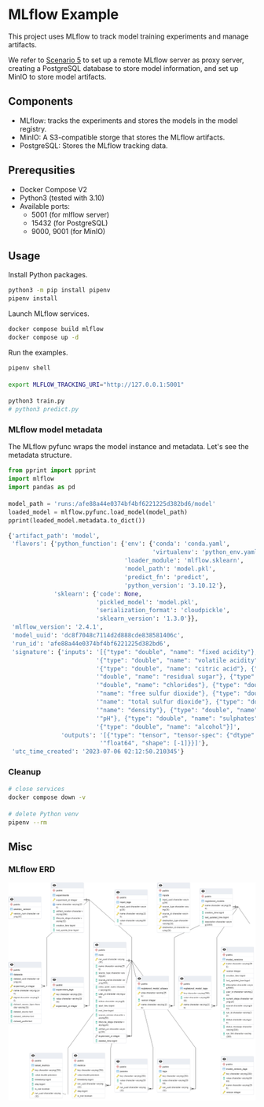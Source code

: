 # MLflow Example

This project uses MLflow to track model training experiments and manage artifacts.

We refer to [Scenario 5](https://mlflow.org/docs/latest/tracking.html#scenario-5-mlflow-tracking-server-enabled-with-proxied-artifact-storage-access) to set up a remote MLflow server as proxy server, creating a PostgreSQL database to store model information, and set up MinIO to store model artifacts.

## Components

- MLflow: tracks the experiments and stores the models in the model registry.
- MinIO: A S3-compatible storge that stores the MLflow artifacts.
- PostgreSQL: Stores the MLflow tracking data.

## Prerequsities

- Docker Compose V2
- Python3 (tested with 3.10)
- Available ports:
  - 5001 (for mlflow server)
  - 15432 (for PostgreSQL)
  - 9000, 9001 (for MinIO)

## Usage

Install Python packages.

```bash
python3 -m pip install pipenv
pipenv install
```

Launch MLflow services.

```bash
docker compose build mlflow
docker compose up -d
```

Run the examples.

```bash
pipenv shell

export MLFLOW_TRACKING_URI="http://127.0.0.1:5001"

python3 train.py
# python3 predict.py
```

### MLflow model metadata

The MLflow pyfunc wraps the model instance and metadata. Let's see the metadata structure.

```python
from pprint import pprint
import mlflow
import pandas as pd

model_path = 'runs:/afe88a44e0374bf4bf6221225d382bd6/model'
loaded_model = mlflow.pyfunc.load_model(model_path)
pprint(loaded_model.metadata.to_dict())
```

```python
{'artifact_path': 'model',
 'flavors': {'python_function': {'env': {'conda': 'conda.yaml',
                                         'virtualenv': 'python_env.yaml'},
                                 'loader_module': 'mlflow.sklearn',
                                 'model_path': 'model.pkl',
                                 'predict_fn': 'predict',
                                 'python_version': '3.10.12'},
             'sklearn': {'code': None,
                         'pickled_model': 'model.pkl',
                         'serialization_format': 'cloudpickle',
                         'sklearn_version': '1.3.0'}},
 'mlflow_version': '2.4.1',
 'model_uuid': 'dc8f7048c7114d2d888cde838581406c',
 'run_id': 'afe88a44e0374bf4bf6221225d382bd6',
 'signature': {'inputs': '[{"type": "double", "name": "fixed acidity"}, '
                         '{"type": "double", "name": "volatile acidity"}, '
                         '{"type": "double", "name": "citric acid"}, {"type": '
                         '"double", "name": "residual sugar"}, {"type": '
                         '"double", "name": "chlorides"}, {"type": "double", '
                         '"name": "free sulfur dioxide"}, {"type": "double", '
                         '"name": "total sulfur dioxide"}, {"type": "double", '
                         '"name": "density"}, {"type": "double", "name": '
                         '"pH"}, {"type": "double", "name": "sulphates"}, '
                         '{"type": "double", "name": "alcohol"}]',
               'outputs': '[{"type": "tensor", "tensor-spec": {"dtype": '
                          '"float64", "shape": [-1]}}]'},
 'utc_time_created': '2023-07-06 02:12:50.210345'}
```

### Cleanup

```bash
# close services
docker compose down -v

# delete Python venv
pipenv --rm
```

## Misc

### MLflow ERD

![ERD](docs/erd.png)
